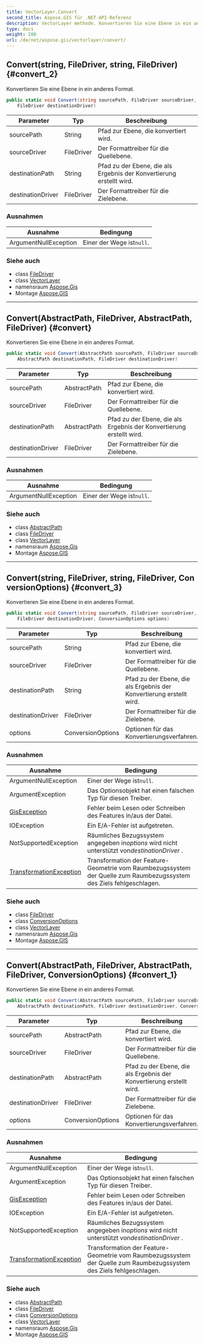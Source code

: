 ```yaml
---
title: VectorLayer.Convert
second_title: Aspose.GIS für .NET-API-Referenz
description: VectorLayer methode. Konvertieren Sie eine Ebene in ein anderes Format.
type: docs
weight: 200
url: /de/net/aspose.gis/vectorlayer/convert/
---
```

## Convert(string, FileDriver, string, FileDriver) {#convert_2}

Konvertieren Sie eine Ebene in ein anderes Format.

```csharp
public static void Convert(string sourcePath, FileDriver sourceDriver, string destinationPath, 
    FileDriver destinationDriver)
```

| Parameter | Typ | Beschreibung |
| --- | --- | --- |
| sourcePath | String | Pfad zur Ebene, die konvertiert wird. |
| sourceDriver | FileDriver | Der Formattreiber für die Quellebene. |
| destinationPath | String | Pfad zu der Ebene, die als Ergebnis der Konvertierung erstellt wird. |
| destinationDriver | FileDriver | Der Formattreiber für die Zielebene. |

### Ausnahmen

| Ausnahme | Bedingung |
| --- | --- |
| ArgumentNullException | Einer der Wege ist`null`. |

### Siehe auch

* class [FileDriver](../../filedriver/)
* class [VectorLayer](../)
* namensraum [Aspose.Gis](../../vectorlayer/)
* Montage [Aspose.GIS](../../../)

---

## Convert(AbstractPath, FileDriver, AbstractPath, FileDriver) {#convert}

Konvertieren Sie eine Ebene in ein anderes Format.

```csharp
public static void Convert(AbstractPath sourcePath, FileDriver sourceDriver, 
    AbstractPath destinationPath, FileDriver destinationDriver)
```

| Parameter | Typ | Beschreibung |
| --- | --- | --- |
| sourcePath | AbstractPath | Pfad zur Ebene, die konvertiert wird. |
| sourceDriver | FileDriver | Der Formattreiber für die Quellebene. |
| destinationPath | AbstractPath | Pfad zu der Ebene, die als Ergebnis der Konvertierung erstellt wird. |
| destinationDriver | FileDriver | Der Formattreiber für die Zielebene. |

### Ausnahmen

| Ausnahme | Bedingung |
| --- | --- |
| ArgumentNullException | Einer der Wege ist`null`. |

### Siehe auch

* class [AbstractPath](../../abstractpath/)
* class [FileDriver](../../filedriver/)
* class [VectorLayer](../)
* namensraum [Aspose.Gis](../../vectorlayer/)
* Montage [Aspose.GIS](../../../)

---

## Convert(string, FileDriver, string, FileDriver, ConversionOptions) {#convert_3}

Konvertieren Sie eine Ebene in ein anderes Format.

```csharp
public static void Convert(string sourcePath, FileDriver sourceDriver, string destinationPath, 
    FileDriver destinationDriver, ConversionOptions options)
```

| Parameter | Typ | Beschreibung |
| --- | --- | --- |
| sourcePath | String | Pfad zur Ebene, die konvertiert wird. |
| sourceDriver | FileDriver | Der Formattreiber für die Quellebene. |
| destinationPath | String | Pfad zu der Ebene, die als Ergebnis der Konvertierung erstellt wird. |
| destinationDriver | FileDriver | Der Formattreiber für die Zielebene. |
| options | ConversionOptions | Optionen für das Konvertierungsverfahren. |

### Ausnahmen

| Ausnahme | Bedingung |
| --- | --- |
| ArgumentNullException | Einer der Wege ist`null`. |
| ArgumentException | Das Optionsobjekt hat einen falschen Typ für diesen Treiber. |
| [GisException](../../gisexception/) | Fehler beim Lesen oder Schreiben des Features in/aus der Datei. |
| IOException | Ein E/A-Fehler ist aufgetreten. |
| NotSupportedException | Räumliches Bezugssystem angegeben in*options* wird nicht unterstützt von*destinationDriver* . |
| [TransformationException](../../../aspose.gis.spatialreferencing/transformationexception/) | Transformation der Feature-Geometrie vom Raumbezugssystem der Quelle zum Raumbezugssystem des Ziels fehlgeschlagen. |

### Siehe auch

* class [FileDriver](../../filedriver/)
* class [ConversionOptions](../../conversionoptions/)
* class [VectorLayer](../)
* namensraum [Aspose.Gis](../../vectorlayer/)
* Montage [Aspose.GIS](../../../)

---

## Convert(AbstractPath, FileDriver, AbstractPath, FileDriver, ConversionOptions) {#convert_1}

Konvertieren Sie eine Ebene in ein anderes Format.

```csharp
public static void Convert(AbstractPath sourcePath, FileDriver sourceDriver, 
    AbstractPath destinationPath, FileDriver destinationDriver, ConversionOptions options)
```

| Parameter | Typ | Beschreibung |
| --- | --- | --- |
| sourcePath | AbstractPath | Pfad zur Ebene, die konvertiert wird. |
| sourceDriver | FileDriver | Der Formattreiber für die Quellebene. |
| destinationPath | AbstractPath | Pfad zu der Ebene, die als Ergebnis der Konvertierung erstellt wird. |
| destinationDriver | FileDriver | Der Formattreiber für die Zielebene. |
| options | ConversionOptions | Optionen für das Konvertierungsverfahren. |

### Ausnahmen

| Ausnahme | Bedingung |
| --- | --- |
| ArgumentNullException | Einer der Wege ist`null`. |
| ArgumentException | Das Optionsobjekt hat einen falschen Typ für diesen Treiber. |
| [GisException](../../gisexception/) | Fehler beim Lesen oder Schreiben des Features in/aus der Datei. |
| IOException | Ein E/A-Fehler ist aufgetreten. |
| NotSupportedException | Räumliches Bezugssystem angegeben in*options* wird nicht unterstützt von*destinationDriver* . |
| [TransformationException](../../../aspose.gis.spatialreferencing/transformationexception/) | Transformation der Feature-Geometrie vom Raumbezugssystem der Quelle zum Raumbezugssystem des Ziels fehlgeschlagen. |

### Siehe auch

* class [AbstractPath](../../abstractpath/)
* class [FileDriver](../../filedriver/)
* class [ConversionOptions](../../conversionoptions/)
* class [VectorLayer](../)
* namensraum [Aspose.Gis](../../vectorlayer/)
* Montage [Aspose.GIS](../../../)


